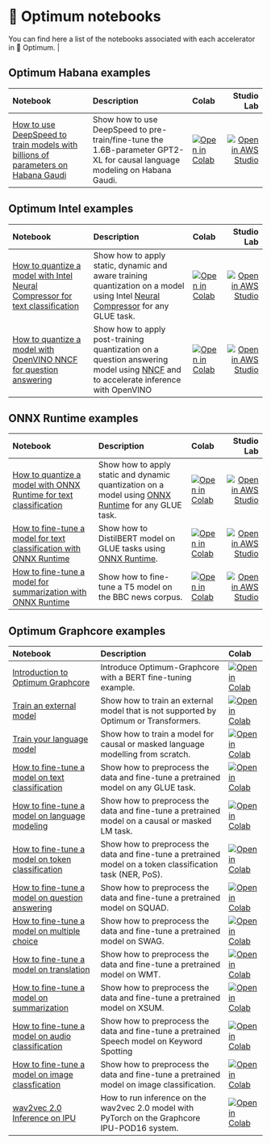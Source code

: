 <!--Copyright 2022 The HuggingFace Team. All rights reserved.

Licensed under the Apache License, Version 2.0 (the "License"); you may not use this file except in compliance with
the License. You may obtain a copy of the License at

http://www.apache.org/licenses/LICENSE-2.0

Unless required by applicable law or agreed to in writing, software distributed under the License is distributed on
an "AS IS" BASIS, WITHOUT WARRANTIES OR CONDITIONS OF ANY KIND, either express or implied. See the License for the
specific language governing permissions and limitations under the License.
-->

# 🤗 Optimum notebooks

You can find here a list of the notebooks associated with each accelerator in 🤗 Optimum.                                                                                                                    |

## Optimum Habana examples

| Notebook                                                                                                                                                                               | Description                                                                                                                                                                       |  Colab                                                                                                                                                                                                          |        Studio Lab                                                                                                                                                                                                   |
|:---------------------------------------------------------------------------------------------------------------------------------------------------------------------------------------|:----------------------------------------------------------------------------------------------------------------------------------------------------------------------------------|:-----------------------------------------------------------------------------------------------------------------------------------------------------------------------------------------------------------|----------------------------------------------------------------------------------------------------------------------------------------------------------------------------------------------------------:|
| [How to use DeepSpeed to train models with billions of parameters on Habana Gaudi](https://github.com/huggingface/optimum-habana/blob/main/notebooks/AI_HW_Summit_2022.ipynb) | Show how to use DeepSpeed to pre-train/fine-tune the 1.6B-parameter GPT2-XL for causal language modeling on Habana Gaudi. |  [![Open in Colab](https://colab.research.google.com/assets/colab-badge.svg)](https://colab.research.google.com/github/huggingface/optimum-habana/blob/main/notebooks/AI_HW_Summit_2022.ipynb) | [![Open in AWS Studio](https://studiolab.sagemaker.aws/studiolab.svg)](https://studiolab.sagemaker.aws/import/github/huggingface/optimum-habana/blob/main/notebooks/AI_HW_Summit_2022.ipynb) |

## Optimum Intel examples

| Notebook                                                                                                                                                                               | Description                                                                                                                                                                       |                                     Colab                                                                                                                                                                                                          |        Studio Lab                                                                                                                                                                                                   |
|:---------------------------------------------------------------------------------------------------------------------------------------------------------------------------------------|:----------------------------------------------------------------------------------------------------------------------------------------------------------------------------------|:-----------------------------------------------------------------------------------------------------------------------------------------------------------------------------------------------------------|----------------------------------------------------------------------------------------------------------------------------------------------------------------------------------------------------------:|
| [How to quantize a model with Intel Neural Compressor for text classification](https://github.com/huggingface/notebooks/blob/main/examples/text_classification_quantization_inc.ipynb) | Show how to apply static, dynamic and aware training quantization on a model using Intel [Neural Compressor](https://github.com/intel/neural-compressor) for any GLUE task. | [![Open in Colab](https://colab.research.google.com/assets/colab-badge.svg)](https://colab.research.google.com/github/huggingface/notebooks/blob/main/examples/text_classification_quantization_inc.ipynb) | [![Open in AWS Studio](https://studiolab.sagemaker.aws/studiolab.svg)](https://studiolab.sagemaker.aws/import/github/huggingface/notebooks/blob/main/examples/text_classification_quantization_inc.ipynb) |
| [How to quantize a model with OpenVINO NNCF for question answering](https://github.com/huggingface/optimum-intel/blob/main/notebooks/openvino/question_answering_quantization.ipynb) | Show how to apply post-training quantization on a question answering model using [NNCF](https://github.com/openvinotoolkit/nncf) and to accelerate inference with OpenVINO| [![Open in Colab](https://colab.research.google.com/assets/colab-badge.svg)](https://colab.research.google.com/github/huggingface/optimum-intel/blob/main/notebooks/openvino/question_answering_quantization.ipynb)| [![Open in AWS Studio](https://studiolab.sagemaker.aws/studiolab.svg)](https://studiolab.sagemaker.aws/import/github/huggingface/optimum-intel/blob/main/notebooks/openvino/question_answering_quantization.ipynb) |


## ONNX Runtime examples

| Notebook                                                                                                                                                                    | Description                                                                                                                                    |                                                                        Colab                                                                                                                                                                                                          |        Studio Lab                                                                                                                                                                                                   |
|:----------------------------------------------------------------------------------------------------------------------------------------------------------------------------|:-----------------------------------------------------------------------------------------------------------------------------------------------|:-----------------------------------------------------------------------------------------------------------------------------------------------------------------------------------------------------------|----------------------------------------------------------------------------------------------------------------------------------------------------------------------------------------------------------:|
| [How to quantize a model with ONNX Runtime for text classification](https://github.com/huggingface/notebooks/blob/main/examples/text_classification_quantization_ort.ipynb) | Show how to apply static and dynamic quantization on a model using [ONNX Runtime](https://github.com/microsoft/onnxruntime) for any GLUE task. | [![Open in Colab](https://colab.research.google.com/assets/colab-badge.svg)](https://colab.research.google.com/github/huggingface/notebooks/blob/main/examples/text_classification_quantization_ort.ipynb) | [![Open in AWS Studio](https://studiolab.sagemaker.aws/studiolab.svg)](https://studiolab.sagemaker.aws/import/github/huggingface/notebooks/blob/main/examples/text_classification_quantization_ort.ipynb) |
| [How to fine-tune a model for text classification with ONNX Runtime](https://github.com/huggingface/notebooks/blob/main/examples/text_classification_ort.ipynb)             | Show how to DistilBERT model on GLUE tasks using [ONNX Runtime](https://github.com/microsoft/onnxruntime).                                     | [![Open in Colab](https://colab.research.google.com/assets/colab-badge.svg)](https://colab.research.google.com/github.com/huggingface/notebooks/blob/main/examples/text_classification_ort.ipynb)          | [![Open in AWS Studio](https://studiolab.sagemaker.aws/studiolab.svg)](https://studiolab.sagemaker.aws/import/github/huggingface/notebooks/blob/main/examples/text_classification_quantization_ort.ipynb) |
| [How to fine-tune a model for summarization with ONNX Runtime](https://github.com/huggingface/notebooks/blob/main/examples/summarization_ort.ipynb)                         | Show how to fine-tune a T5 model on the BBC news corpus.                                                                                       | [![Open in Colab](https://colab.research.google.com/assets/colab-badge.svg)](https://colab.research.google.com/github.com/huggingface/notebooks/blob/main/examples/summarization_ort.ipynb)                |                [![Open in AWS Studio](https://studiolab.sagemaker.aws/studiolab.svg)](https://studiolab.sagemaker.aws/import/github.com/huggingface/notebooks/blob/main/examples/summarization_ort.ipynb) |


## Optimum Graphcore examples

| Notebook                                                                                                                                              | Description                                                                                                 |    Colab                                                                                                                                                                                                                                                                                                         |
|:------------------------------------------------------------------------------------------------------------------------------------------------------|:------------------------------------------------------------------------------------------------------------|:------------------------------------------------------------------------------------------------------------------------------------------------------------------------------------------------------------------------------------------------------------------------------------------------------------|
| [Introduction to Optimum Graphcore](https://github.com/huggingface/optimum-graphcore/blob/main/notebooks/introduction_to_optimum_graphcore.ipynb)     | Introduce Optimum-Graphcore with a BERT fine-tuning example.                                                | [![Open in Colab](https://colab.research.google.com/assets/colab-badge.svg)](https://colab.research.google.com/github/huggingface/optimum-graphcore/blob/main/notebooks/introduction_to_optimum_graphcore.ipynb) |
| [Train an external model](https://github.com/huggingface/optimum-graphcore/blob/main/notebooks/external_model.ipynb)                                  | Show how to train an external model that is not supported by Optimum or Transformers.                       |   [![Open in Colab](https://colab.research.google.com/assets/colab-badge.svg)](https://colab.research.google.com/github/huggingface/optimum-graphcore/blob/main/notebooks/external_model.ipynb)                                                                                                                                                                                                                                                                                                           |
| [Train your language model](https://github.com/huggingface/optimum-graphcore/blob/main/notebooks/language_modelling_from_scratch.ipynb)               | Show how to train a model for causal or masked language modelling from scratch.                             |  [![Open in Colab](https://colab.research.google.com/assets/colab-badge.svg)](https://colab.research.google.com/github/huggingface/optimum-graphcore/blob/main/notebooks/language_modelling_from_scratch.ipynb)                                                                                                                                                                                                                                                                                                            |
| [How to fine-tune a model on text classification](https://github.com/huggingface/optimum-graphcore/blob/main/notebooks/text_classification.ipynb)     | Show how to preprocess the data and fine-tune a pretrained model on any GLUE task.                          | [![Open in Colab](https://colab.research.google.com/assets/colab-badge.svg)](https://colab.research.google.com/github/huggingface/optimum-graphcore/blob/main/notebooks/text_classification.ipynb)                |
| [How to fine-tune a model on language modeling](https://github.com/huggingface/optimum-graphcore/blob/main/notebooks/language_modeling.ipynb)         | Show how to preprocess the data and fine-tune a pretrained model on a causal or masked LM task.             |  [![Open in Colab](https://colab.research.google.com/assets/colab-badge.svg)](https://colab.research.google.com/github/huggingface/optimum-graphcore/blob/main/notebooks/language_modeling.ipynb)                |
| [How to fine-tune a model on token classification](https://github.com/huggingface/optimum-graphcore/blob/main/notebooks/token_classification.ipynb)   | Show how to preprocess the data and fine-tune a pretrained model on a token classification task (NER, PoS). |   [![Open in Colab](https://colab.research.google.com/assets/colab-badge.svg)](https://colab.research.google.com/github/huggingface/optimum-graphcore/blob/main/notebooks/token_classification.ipynb)                |                                                                                                                                                                                                                                                                                                          |
| [How to fine-tune a model on question answering](https://github.com/huggingface/optimum-graphcore/blob/main/notebooks/question_answering.ipynb)       | Show how to preprocess the data and fine-tune a pretrained model on SQUAD.                                  |  [![Open in Colab](https://colab.research.google.com/assets/colab-badge.svg)](https://colab.research.google.com/github/huggingface/optimum-graphcore/blob/main/notebooks/question_answering.ipynb)                |                                                                                                                                                                                                                                                                                                            |
| [How to fine-tune a model on multiple choice](https://github.com/huggingface/optimum-graphcore/blob/main/notebooks/multiple_choice.ipynb)             | Show how to preprocess the data and fine-tune a pretrained model on SWAG.                                   |   [![Open in Colab](https://colab.research.google.com/assets/colab-badge.svg)](https://colab.research.google.com/github/huggingface/optimum-graphcore/blob/main/notebooks/multiple_choice.ipynb)                |                                                                                                                                                                                                                                                                                                                                         |
| [How to fine-tune a model on translation](https://github.com/huggingface/optimum-graphcore/blob/main/notebooks/translation.ipynb)                     | Show how to preprocess the data and fine-tune a pretrained model on WMT.                                    |  [![Open in Colab](https://colab.research.google.com/assets/colab-badge.svg)](https://colab.research.google.com/github/huggingface/optimum-graphcore/blob/main/notebooks/translation.ipynb)                |                                                                                                                                                                                                                                                                                                              |
| [How to fine-tune a model on summarization](https://github.com/huggingface/optimum-graphcore/blob/main/notebooks/summarization.ipynb)                 | Show how to preprocess the data and fine-tune a pretrained model on XSUM.                                   |   [![Open in Colab](https://colab.research.google.com/assets/colab-badge.svg)](https://colab.research.google.com/github/huggingface/optimum-graphcore/blob/main/notebooks/summarization.ipynb)                |                                                                                                                                                                                                                                                                                                                |
| [How to fine-tune a model on audio classification](https://github.com/huggingface/optimum-graphcore/blob/main/notebooks/audio_classification.ipynb)   | Show how to preprocess the data and fine-tune a pretrained Speech model on Keyword Spotting                 |   [![Open in Colab](https://colab.research.google.com/assets/colab-badge.svg)](https://colab.research.google.com/github/huggingface/optimum-graphcore/blob/main/notebooks/audio_classification.ipynb)                |                                                                                                                                                                                                                                                                                                                                           |
| [How to fine-tune a model on image classfication](https://github.com/huggingface/optimum-graphcore/blob/main/notebooks/image_classification.ipynb)    | Show how to preprocess the data and fine-tune a pretrained model on image classification.                   |  [![Open in Colab](https://colab.research.google.com/assets/colab-badge.svg)](https://colab.research.google.com/github/huggingface/optimum-graphcore/blob/main/notebooks/image_classification.ipynb)                |                                                                                                                                                                                                                                                                                                                                              |
| [wav2vec 2.0 Inference on IPU](https://github.com/huggingface/optimum-graphcore/blob/main/notebooks/wav2vec2/wav2vec2-inference-checkpoint.ipynb)     | How to run inference on the wav2vec 2.0 model with PyTorch on the Graphcore IPU-POD16 system.               |   [![Open in Colab](https://colab.research.google.com/assets/colab-badge.svg)](https://colab.research.google.com/github/huggingface/optimum-graphcore/blob/main/notebooks/wav2vec2/wav2vec2-inference-checkpoint.ipynb)                |                                                                                                                                                                                      